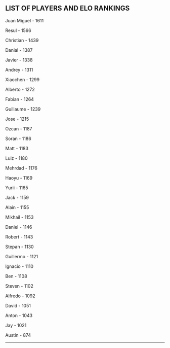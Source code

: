 ## LIST OF PLAYERS AND ELO RANKINGS


Juan Miguel - 1611


Resul - 1566


Christian - 1439


Danial - 1387


Javier - 1338


Andrey - 1311


Xiaochen - 1299


Alberto - 1272


Fabian - 1264


Guillaume - 1239


Jose - 1215


Ozcan - 1187


Soran - 1186


Matt - 1183


Luiz - 1180


Mehrdad - 1176


Haoyu - 1169


Yurii - 1165


Jack - 1159


Alain - 1155


Mikhail - 1153


Daniel - 1146


Robert - 1143


Stepan - 1130


Guillermo - 1121


Ignacio - 1110


Ben - 1108


Steven - 1102


Alfredo - 1092


David - 1051


Anton - 1043


Jay - 1021


Austin - 874



--------------------------------------------------------------
